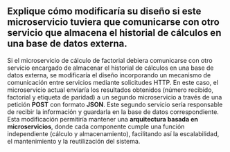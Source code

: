 ## Explique cómo modificaría su diseño si este microservicio tuviera que comunicarse con otro servicio que almacena el historial de cálculos en una base de datos externa.
Si el microservicio de cálculo de factorial debiera comunicarse con otro servicio encargado de almacenar el historial de cálculos en una base de datos externa, se modificaría el diseño incorporando un mecanismo de comunicación entre servicios mediante solicitudes HTTP. En este caso, el microservicio actual enviaría los resultados obtenidos (número recibido, factorial y etiqueta de paridad) a un segundo microservicio a través de una petición **POST** con formato **JSON**. Este segundo servicio sería responsable de recibir la información y guardarla en la base de datos correspondiente. Esta modificación permitiría mantener una **arquitectura basada en microservicios**, donde cada componente cumple una función independiente (cálculo y almacenamiento), facilitando así la escalabilidad, el mantenimiento y la reutilización del sistema.
